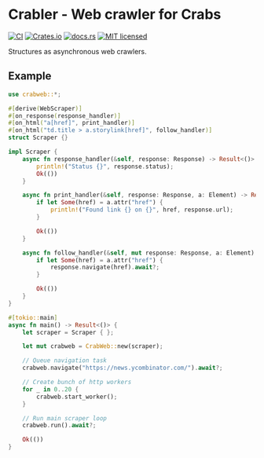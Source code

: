 # Crabler - Web crawler for Crabs

[![CI][ci-badge]][ci-url]
[![Crates.io][crates-badge]][crates-url]
[![docs.rs][docs-badge]][docs-url]
[![MIT licensed][mit-badge]][mit-url]

[mit-badge]: https://img.shields.io/badge/license-MIT-blue.svg
[mit-url]: LICENSE
[crates-badge]: https://img.shields.io/crates/v/crabler.svg
[crates-url]: https://crates.io/crates/crabler
[docs-badge]: https://docs.rs/crabler/badge.svg
[docs-url]: https://docs.rs/crabler
[ci-badge]: https://github.com/Gonzih/crabler/workflows/CI/badge.svg
[ci-url]: https://github.com/Gonzih/crabler/actions

Structures as asynchronous web crawlers.

## Example

```rust
use crabweb::*;

#[derive(WebScraper)]
#[on_response(response_handler)]
#[on_html("a[href]", print_handler)]
#[on_html("td.title > a.storylink[href]", follow_handler)]
struct Scraper {}

impl Scraper {
    async fn response_handler(&self, response: Response) -> Result<()> {
        println!("Status {}", response.status);
        Ok(())
    }

    async fn print_handler(&self, response: Response, a: Element) -> Result<()> {
        if let Some(href) = a.attr("href") {
            println!("Found link {} on {}", href, response.url);
        }

        Ok(())
    }

    async fn follow_handler(&self, mut response: Response, a: Element) -> Result<()> {
        if let Some(href) = a.attr("href") {
            response.navigate(href).await?;
        }

        Ok(())
    }
}

#[tokio::main]
async fn main() -> Result<()> {
    let scraper = Scraper { };

    let mut crabweb = CrabWeb::new(scraper);

    // Queue navigation task
    crabweb.navigate("https://news.ycombinator.com/").await?;

    // Create bunch of http workers
    for _ in 0..20 {
        crabweb.start_worker();
    }

    // Run main scraper loop
    crabweb.run().await?;

    Ok(())
}
```
